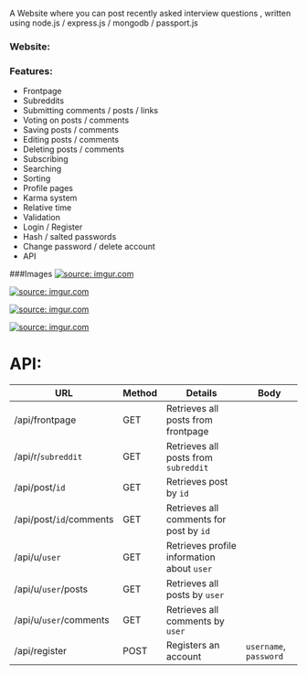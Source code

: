 
A Website where you can post recently asked interview questions , written using node.js / express.js / mongodb / passport.js

### Website:




### Features:
* Frontpage
* Subreddits
* Submitting comments / posts / links
* Voting on posts / comments
* Saving posts / comments
* Editing posts / comments
* Deleting posts / comments
* Subscribing
* Searching
* Sorting
* Profile pages
* Karma system
* Relative time
* Validation
* Login / Register
* Hash / salted passwords
* Change password / delete account
* API

###Images
<a href="https://imgur.com/lk6eX8z"><img src="https://i.imgur.com/lk6eX8z.png" title="source: imgur.com" /></a>

<a href="https://imgur.com/5WnzDuc"><img src="https://i.imgur.com/5WnzDuc.png" title="source: imgur.com" /></a>

<a href="https://imgur.com/kE8q5eJ"><img src="https://i.imgur.com/kE8q5eJ.png" title="source: imgur.com" /></a>

<a href="https://imgur.com/kE8q5eJ"><img src="https://i.imgur.com/kE8q5eJ.png" title="source: imgur.com" /></a>







# API:
URL | Method | Details | Body
---- | ---- | ---- | ----
/api/frontpage | GET | Retrieves all posts from frontpage
/api/r/```subreddit``` | GET | Retrieves all posts from ```subreddit```
/api/post/```id``` | GET | Retrieves post by ```id```
/api/post/```id```/comments | GET | Retrieves all comments for post by ```id```
/api/u/```user``` | GET | Retrieves profile information about ```user```
/api/u/```user```/posts | GET | Retrieves all posts by ```user```
/api/u/```user```/comments | GET | Retrieves all comments by ```user```
/api/register | POST | Registers an account | ```username```, ```password```


